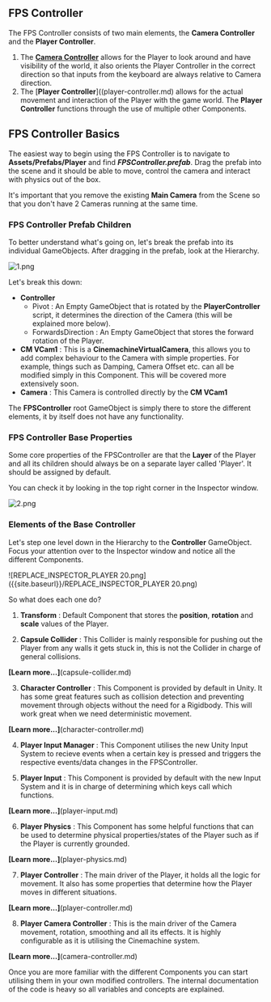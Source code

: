 ## FPS Controller
The FPS Controller consists of two main elements, the **Camera Controller** and the **Player Controller**. 

1. The [**Camera Controller**](camera-controller.md) allows for the Player to look around and have visibility of the world, it also orients the Player Controller in the correct direction so that inputs from the keyboard are always relative to Camera direction.
2. The [**Player Controller**]((player-controller.md) allows for the actual movement and interaction of the Player with the game world. The **Player Controller** functions through the use of multiple other Components.

## FPS Controller Basics
The easiest way to begin using the FPS Controller is to navigate to __Assets/Prefabs/Player__ and find ___FPSController.prefab___. Drag the prefab into the scene and it should be able to move, control the camera and interact with physics out of the box. 

It's important that you remove the existing **Main Camera** from the Scene so that you don't have 2 Cameras running at the same time.

### FPS Controller Prefab Children

To better understand what's going on, let's break the prefab into its individual GameObjects. After dragging in the prefab, look at the Hierarchy. 

![1.png]({{site.baseurl}}/1.png)

Let's break this down:

- **Controller**
	- Pivot : An Empty GameObject that is rotated by the __PlayerController__ script, it determines the direction of the Camera (this will be explained more below).
    - ForwardsDirection : An Empty GameObject that stores the forward rotation of the Player.
- **CM VCam1** : This is a __CinemachineVirtualCamera__, this allows you to add complex behaviour to the Camera with simple properties. For example, things such as Damping, Camera Offset etc. can all be modified simply in this Component. This will be covered more extensively soon.
- **Camera** : This Camera is controlled directly by the **CM VCam1**

The **FPSController** root GameObject is simply there to store the different elements, it by itself does not have any functionality.

### FPS Controller Base Properties

Some core properties of the FPSController are that the __Layer__ of the Player and all its children should always be on a separate layer called 'Player'. It should be assigned by default.

You can check it by looking in the top right corner in the Inspector window.

![2.png]({{site.baseurl}}/2.png)


### Elements of the Base Controller

Let's step one level down in the Hierarchy to the **Controller** GameObject. Focus your attention over to the Inspector window and notice all the different Components.

![REPLACE_INSPECTOR_PLAYER 20.png]({{site.baseurl}}/REPLACE_INSPECTOR_PLAYER 20.png)


So what does each one do?

1. **Transform** : Default Component that stores the __position__, __rotation__ and __scale__ values of the Player.

2. **Capsule Collider** : This Collider is mainly responsible for pushing out the Player from any walls it gets stuck in, this is not the Collider in charge of general collisions. 

**[Learn more...]**(capsule-collider.md)

3. **Character Controller** : This Component is provided by default in Unity. It has some great features such as collision detection and preventing movement through objects without the need for a Rigidbody. This will work great when we need deterministic movement.

**[Learn more...]**(character-controller.md)

4. **Player Input Manager** : This Component utilises the new Unity Input System to recieve events when a certain key is pressed and triggers the respective events/data changes in the FPSController.


5. **Player Input** : This Component is provided by default with the new Input System and it is in charge of determining which keys call which functions.

**[Learn more...]**(player-input.md)

6. **Player Physics** : This Component has some helpful functions that can be used to determine physical properties/states of the Player such as if the Player is currently grounded.

**[Learn more...]**(player-physics.md)

7. **Player Controller** : The main driver of the Player, it holds all the logic for movement. It also has some properties that determine how the Player moves in different situations.

**[Learn more...]**(player-controller.md)

8. **Player Camera Controller** : This is the main driver of the Camera movement, rotation, smoothing and all its effects. It is highly configurable as it is utilising the Cinemachine system.

**[Learn more...]**(camera-controller.md)

Once you are more familiar with the different Components you can start utilising them in your own modified controllers. The internal documentation of the code is heavy so all variables and concepts are explained.